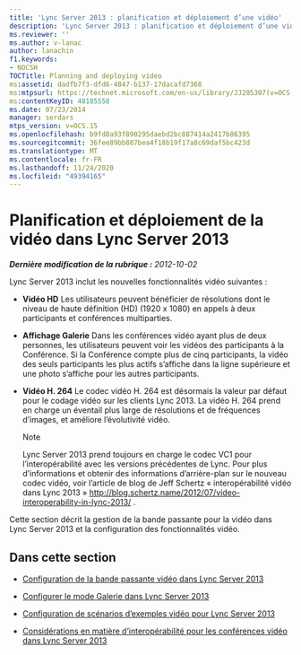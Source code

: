```yaml
---
title: 'Lync Server 2013 : planification et déploiement d’une vidéo'
description: 'Lync Server 2013 : planification et déploiement d’une vidéo.'
ms.reviewer: ''
ms.author: v-lanac
author: lanachin
f1.keywords:
- NOCSH
TOCTitle: Planning and deploying video
ms:assetid: dadfb7f3-dfd6-4847-b137-17dacafd7368
ms:mtpsurl: https://technet.microsoft.com/en-us/library/JJ205307(v=OCS.15)
ms:contentKeyID: 48185558
ms.date: 07/23/2014
manager: serdars
mtps_version: v=OCS.15
ms.openlocfilehash: b9fd8a93f890295daebd2bc887414a2417b86395
ms.sourcegitcommit: 36fee89bb887bea4f18b19f17a8c69daf5bc423d
ms.translationtype: MT
ms.contentlocale: fr-FR
ms.lasthandoff: 11/24/2020
ms.locfileid: "49394165"
---
```

# <a name="planning-and-deploying-video-in-lync-server-2013"></a>Planification et déploiement de la vidéo dans Lync Server 2013

<div data-xmlns="http://www.w3.org/1999/xhtml">

<div class="topic" data-xmlns="http://www.w3.org/1999/xhtml" data-msxsl="urn:schemas-microsoft-com:xslt" data-cs="https://msdn.microsoft.com/">

<div data-asp="https://msdn2.microsoft.com/asp">



</div>

<div id="mainSection">

<div id="mainBody">

<span> </span>

_**Dernière modification de la rubrique :** 2012-10-02_

Lync Server 2013 inclut les nouvelles fonctionnalités vidéo suivantes :

  - **Vidéo HD**   Les utilisateurs peuvent bénéficier de résolutions dont le niveau de haute définition (HD) (1920 x 1080) en appels à deux participants et conférences multiparties.

  - **Affichage Galerie**   Dans les conférences vidéo ayant plus de deux personnes, les utilisateurs peuvent voir les vidéos des participants à la Conférence. Si la Conférence compte plus de cinq participants, la vidéo des seuls participants les plus actifs s’affiche dans la ligne supérieure et une photo s’affiche pour les autres participants.

  - **Vidéo H. 264**   Le codec vidéo H. 264 est désormais la valeur par défaut pour le codage vidéo sur les clients Lync 2013. La vidéo H. 264 prend en charge un éventail plus large de résolutions et de fréquences d’images, et améliore l’évolutivité vidéo.
    
    <div>
    

    > [!NOTE]  
    > Lync Server 2013 prend toujours en charge le codec VC1 pour l’interopérabilité avec les versions précédentes de Lync. Pour plus d’informations et obtenir des informations d’arrière-plan sur le nouveau codec vidéo, voir l’article de blog de Jeff Schertz « interopérabilité vidéo dans Lync 2013 » <A class=uri href="http://blog.schertz.name/2012/07/video-interoperability-in-lync-2013/">http://blog.schertz.name/2012/07/video-interoperability-in-lync-2013/</A> .

    
    </div>

Cette section décrit la gestion de la bande passante pour la vidéo dans Lync Server 2013 et la configuration des fonctionnalités vidéo.

<div>

## <a name="in-this-section"></a>Dans cette section

  - [Configuration de la bande passante vidéo dans Lync Server 2013](lync-server-2013-configuring-video-bandwidth.md)

  - [Configurer le mode Galerie dans Lync Server 2013](lync-server-2013-configuring-gallery-view.md)

  - [Configuration de scénarios d’exemples vidéo pour Lync Server 2013](lync-server-2013-configuring-video-example-scenarios.md)

  - [Considérations en matière d’interopérabilité pour les conférences vidéo dans Lync Server 2013](lync-server-2013-interoperability-considerations-for-video-conferencing.md)

</div>

</div>

<span> </span>

</div>

</div>

</div>

